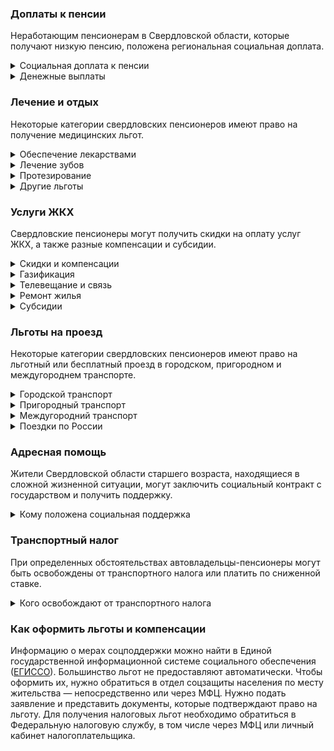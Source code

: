 ### Доплаты к пенсии
Неработающим пенсионерам в Свердловской области, которые получают низкую пенсию, положена региональная социальная доплата. 
<details>
<summary>Социальная доплата к пенсии</summary>
В Свердловской области региональный прожиточный минимум пенсионера ниже общефедерального. Поэтому неработающим пенсионерам с низким размером пенсии производится федеральная социальная доплата к пенсии до прожиточного минимума пенсионера в РФ. В 2021 году эта сумма [составляет]( https://pfr.gov.ru/grazhdanam/pensionres/soc_doplata/~7905) 10 022 рубля. Для назначения указанной выплаты необходимо обращаться в территориальное отделение Пенсионного фонда (ПФР) по месту жительства.     
</details>
<details>
<summary>Денежные выплаты</summary>
Если пенсионер относится к льготной категории, он имеет право на ежемесячную денежную выплату (ЕДВ), которая регулярно индексируется.
В Свердловской области ветераны труда ежемесячно получают 932 рубля. А реабилитированным и пострадавшим от репрессий пенсионерам каждый год выплачивается социальное пособие в сумме 1537 рублей. 
</details>


### Лечение и отдых
Некоторые категории свердловских пенсионеров имеют право на получение медицинских льгот.  
<details>
<summary>Обеспечение лекарствами</summary>
В Свердловской области труженики тыла, реабилитированные и пострадавшие от репрессий пенсионеры [приобретают]( https://docs.cntd.ru/document/802019273) лекарства по рецептам врача за половину стоимости.
</details>
<details>
<summary>Лечение зубов</summary>
Свердловские ветераны труда, труженики тыла, реабилитированные и пострадавшие от репрессий пенсионеры [получают право]( https://docs.cntd.ru/document/802019272) на бесплатное изготовление и ремонт зубных протезов. Стоматологические услуги по изготовлению и ремонту зубных протезов они оплачивают сами, а затем получают компенсацию этих расходов, но в пределах установленных тарифов. Льгота не распространяется на протезы из металлокерамики, драгоценных и других дорогостоящих материалов.
</details>
<details>
<summary>Протезирование</summary>
В Свердловской области пенсионерам, которые нуждаются по медицинским показаниям в протезах и протезно-ортопедических изделиях (кроме зубных и глазных), но не имеют инвалидности, возмещается их стоимость: 100% — при доходе не выше прожиточного минимума, 80% — если доход выше прожиточного минимума. Труженики тыла обеспечиваются протезами бесплатно. 
</details>
<details>
<summary>Другие льготы</summary>
Ветераны труда и труженики тыла сохраняют обслуживание в поликлиниках и других медицинских учреждениях, к которым они были прикреплены до выхода на пенсию. Медицинскую помощь вне очереди получают свердловские ветераны труда, труженики тыла и реабилитированные и пострадавшие от репрессий пенсионеры. Внеочередной приём в дома-интернаты для престарелых и инвалидов, учреждения социального обслуживания предоставляется труженикам тыла, реабилитированным и пострадавшим от политических репрессий пенсионерам.
</details>


### Услуги ЖКХ
Свердловские пенсионеры могут получить скидки на оплату услуг ЖКХ, а также разные компенсации и субсидии. 
<details>
<summary>Скидки и компенсации</summary>
Ветеранам труда, труженикам, тыла реабилитированным и пострадавшим от репрессий пенсионерам полагается компенсация в размере 50% на оплату жилого помещения и коммунальных услуг, а также оплату капремонта. 
Одиноких неработающих пенсионеров по достижении 70 лет освобождают от взносов на капремонт на 50%, а с 80-летнего возраста они вообще не платят за капремонт. Льгота распространяется и на граждан этого возраста, если семья состоит из неработающих пенсионеров (от 60 лет — мужчины и от 55 лет — женщины) или инвалидов I и II групп. 
</details>
<details>
<summary>Газификация</summary>
Свердловские малоимущие пенсионеры (проживающие одни или в семье), среднедушевой доход которых ниже прожиточного минимума, также получают [компенсацию]( https://docs.cntd.ru/document/819023180) на газификацию принадлежащего им жилья. Компенсация производится в размере 90% затрат, но не более 70 тысяч рублей. Также им компенсируется половина стоимости приобретаемого бытового газа.
</details>
<details>
<summary>Телевещание и связь</summary>
Малообеспеченным пенсионерам в Свердловской области возмещаются расходы по приобретению и установке оборудования для цифрового телевещания (90% затрат, но не более 2,7 тысячи рублей) и спутникового телевещания (90% затрат, но не более 6 тысяч рублей). Расходы, связанные с установкой телефонного аппарата, полностью компенсируются: в Свердловской области — реабилитированным и пострадавшим от политических репрессий.
</details>
<details>
<summary>Ремонт жилья</summary>
Свердловским участникам и инвалидам ВОВ выплачивается единовременное пособие на ремонт жилья, находящегося у них в собственности. Сумма выплаты составляет 100 тысяч рублей.
</details>
<details>
<summary>Субсидии</summary>
Пенсионеры могут получить субсидию на оплату услуг ЖКХ при расходах на «коммуналку» 22% совокупного дохода семьи. Этот порог снижен для свердловских одиноко проживающих пенсионеров или их семей со среднедушевым доходом ниже одного прожиточного минимума. Они могут оформить субсидию при тратах на ЖКУ более 12% дохода. Также в Свердловской области пенсионеры старше 65 лет или страдающие хроническими заболеваниями могут получить субсидию, даже если у них есть задолженность по оплате коммунальных услуг.
</details>

### Льготы на проезд
Некоторые категории свердловских пенсионеров имеют право на льготный или бесплатный проезд в городском, пригородном и междугороднем транспорте. 
<details>
<summary>Городской транспорт</summary>
Для поездок на всех видах городского пассажирского транспорта труженикам тыла, реабилитированным и пострадавшим от репрессий выплачивается ежемесячное пособие на проезд.
</details>
<details>
<summary>Пригородный транспорт</summary>
Свердловские пенсионеры в дачный сезон, с 1 апреля по 31 октября, оплачивают половину стоимости проезда на пригородных электричках. На ряде междугородних автобусных маршрутов для них устанавливаются сниженные цены на билеты.
</details>
<details>
<summary>Междугородний транспорт</summary>
Ветераны труда, труженики тыла, реабилитированные и пострадавшие от репрессий пенсионеры [имеют право]( https://docs.cntd.ru/document/802019272) бесплатного проезда на автомобильном транспорте общего пользования (кроме такси) в междугороднем сообщении по Свердловской области. На железнодорожном и водном транспорте бесплатно могут ездить труженики тыла, реабилитированные и пострадавшие от репрессий, половину стоимости поездки оплачивают ветераны труда. 
</details>
<details>
<summary>Поездки по России</summary>
Свердловские реабилитированные пенсионеры один раз в год получают компенсацию 100% стоимости проезда железнодорожным транспортом по территории России, туда и обратно. Компенсируется поездка в жёстких вагонах с купе по кратчайшему маршруту. Кроме того, компенсируется поездка воздушным транспортом.
</details>


### Адресная помощь
Жители Свердловской области старшего возраста, находящиеся в сложной жизненной ситуации, могут заключить социальный контракт с государством и получить поддержку.
<details>
<summary>Кому положена социальная поддержка</summary>
Пенсионерам, оказавшимся в трудной жизненной ситуации по не зависящим от них причинам, оказывается адресная помощь. Это могут быть единовременные денежные выплаты или ежемесячные социальные пособия. Также нуждающимся пенсионерам выделяются медикаменты, одежда и обувь. Кроме того, им могут провести ремонт жилого помещения или организовать уход по медицинским показаниям, а также оказать другую помощь. С пенсионерами также может быть заключён социальный контракт.
</details>

### Транспортный налог
При определенных обстоятельствах автовладельцы-пенсионеры могут быть освобождены от транспортного налога или платить по сниженной ставке. 
<details>
<summary>Кого освобождают от транспортного налога</summary>
В Свердловской области все пенсионеры, а также мужчины старше 60 лет, а женщины — старше 55 лет [освобождаются]( https://www.nalog.ru/rn77/service/tax/d1095091/) от транспортного налога: на легковой автомобиль — от 100 до 150 л. с., на грузовой — до 150 л. с. и на мотоцикл или мотороллер — до 36 л. с. Освобождение от налога на легковое авто и мотоцикл подучают также инвалиды. При мощности автомобиля до 100 л. с. налог уплачивать не нужно, а если ваш транспорт оснащён газовым двигателем, сумма налога сокращается на 50%.
</details>


### Как оформить льготы и компенсации

Информацию о мерах соцподдержки можно найти в Единой государственной информационной системе социального обеспечения ([ЕГИССО]( http://egisso.ru/site/client/#/)). Большинство льгот не предоставляют автоматически. Чтобы оформить их, нужно обратиться в отдел соцзащиты населения по месту жительства — непосредственно или через МФЦ. Нужно подать заявление и представить документы, которые подтверждают право на льготу. Для получения налоговых льгот необходимо обратиться в Федеральную налоговую службу, в том числе через МФЦ или личный кабинет налогоплательщика.










